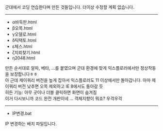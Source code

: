 군대에서 코딩 연습한다며 만든 것들입니다.
더이상 수정할 계획 없습니다.
*****
* α바둑판.html
* β오목.html
* γ오델로.html
* δ틱택토.html
* ε체스.html
* ζ지뢰찾기.html
* η2048.html

만든 순서대로 알파, 베타, ...를 붙였으며 군대 환경에 맞게 익스플로러에서만 정상작동을 보장합니다ㅎㅎ  
아 근데 제이쿼리 버전을 높게 잡아서 익스플로러도 11 이상에서만 돌아갑니다. 아마 제이쿼리 버전 낮추면 오목 제외하고 IE 8에서도 돌아갈 듯  
히든 기능: 아무 곳이나 더블 클릭하면 화면이 숨겨짐  
이거 다시보니까 코드 완전 개판이네 ... 객체지향이 뭐죠? 우걱우걱
*****
* IP변경.bat

IP 변경하는 배치 파일입니다.
